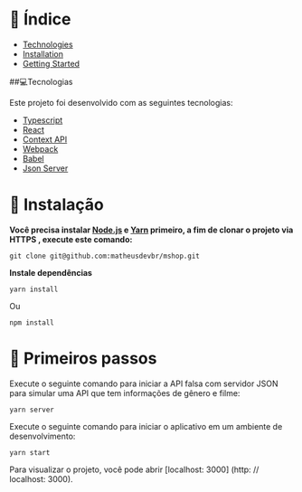 # :pushpin: Índice

* [Technologies](#-tecnologias)
* [Installation](#construction_worker-instalação)
* [Getting Started](#runner-primeiros-passos)

##💻Tecnologias

Este projeto foi desenvolvido com as seguintes tecnologias:

- [Typescript](https://www.typescriptlang.org/)
- [React](https://reactjs.org)
- [Context API](https://pt-br.reactjs.org/docs/context.html)
- [Webpack](https://webpack.js.org/)
- [Babel](https://babeljs.io/)
- [Json Server](https://github.com/typicode/json-server)


# :construction_worker: Instalação 

**Você precisa instalar [Node.js](https://nodejs.org/en/download/) e [Yarn](https://yarnpkg.com/) primeiro, a fim de clonar o projeto via HTTPS , execute este comando:**

```
git clone git@github.com:matheusdevbr/mshop.git
```

**Instale dependências**

```
yarn install
```

Ou

```
npm install
```

# :runner: Primeiros passos 

Execute o seguinte comando para iniciar a API falsa com servidor JSON para simular uma API que tem informações de gênero e filme:

```yarn server```

Execute o seguinte comando para iniciar o aplicativo em um ambiente de desenvolvimento:

```yarn start```

Para visualizar o projeto, você pode abrir [localhost: 3000] (http: // localhost: 3000).
